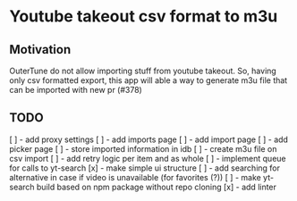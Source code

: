 # Youtube takeout csv format to m3u

## Motivation

OuterTune do not allow importing stuff from youtube takeout. So, having only csv formatted export, this app will able a way to generate m3u file that can be imported with new pr (#378)

## TODO

[ ] - add proxy settings
[ ] - add imports page
[ ] - add import page
[ ] - add picker page
[ ] - store imported information in idb
[ ] - create m3u file on csv import
[ ] - add retry logic per item and as whole
[ ] - implement queue for calls to yt-search
[x] - make simple ui structure
[ ] - add searching for alternative in case if video is unavailable (for favorites (?))
[ ] - make yt-search build based on npm package without repo cloning
[x] - add linter